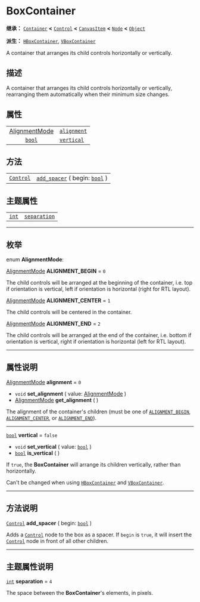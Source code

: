 <!-- ⚠ 请勿编辑本文件 ⚠ -->
<!-- 本文档使用脚本从 WeDot 引擎源码仓库生成。 -->
<!-- 生成脚本：https://github.com/WeDot-Engine/WeDot/tree/4.3/doc/tools/make_md.py； -->
<!-- 原文件：https://github.com/WeDot-Engine/WeDot/tree/4.3/doc/classes/BoxContainer.xml。 -->

<div id="_class_boxcontainer"></div>

# BoxContainer

**继承：** [`Container`](class_container.md) **<** [`Control`](class_control.md) **<** [`CanvasItem`](class_canvasitem.md) **<** [`Node`](class_node.md) **<** [`Object`](class_object.md)

**派生：** [`HBoxContainer`](class_hboxcontainer.md), [`VBoxContainer`](class_vboxcontainer.md)

A container that arranges its child controls horizontally or vertically.

## 描述

A container that arranges its child controls horizontally or vertically, rearranging them automatically when their minimum size changes.

## 属性

|||
|:-:|:--|
| [AlignmentMode](#enum_boxcontainer_alignmentmode) | [`alignment`](class_boxcontainer.md#class_boxcontainer_property_alignment) | ``0``     |
| [`bool`](class_bool.md)                           | [`vertical`](class_boxcontainer.md#class_boxcontainer_property_vertical)   | ``false`` |

## 方法

|||
|:-:|:--|
| [`Control`](class_control.md) | [`add_spacer`](class_boxcontainer.md#class_boxcontainer_method_add_spacer) ( begin: [`bool`](class_bool.md) ) |

## 主题属性

|||
|:-:|:--|
| [`int`](class_int.md) | [`separation`](class_boxcontainer.md#class_boxcontainer_theme_constant_separation) | ``4`` |

<!-- rst-class:: classref-section-separator -->

---

## 枚举

<div id="_class_enum_boxcontainer_alignmentmode"></div>

enum **AlignmentMode**: <div id="enum_boxcontainer_alignmentmode"></div>

<div id="_class_boxcontainer_constant_alignment_begin"></div>

[AlignmentMode](#enum_boxcontainer_alignmentmode) **ALIGNMENT_BEGIN** = ``0``

The child controls will be arranged at the beginning of the container, i.e. top if orientation is vertical, left if orientation is horizontal (right for RTL layout).

<div id="_class_boxcontainer_constant_alignment_center"></div>

[AlignmentMode](#enum_boxcontainer_alignmentmode) **ALIGNMENT_CENTER** = ``1``

The child controls will be centered in the container.

<div id="_class_boxcontainer_constant_alignment_end"></div>

[AlignmentMode](#enum_boxcontainer_alignmentmode) **ALIGNMENT_END** = ``2``

The child controls will be arranged at the end of the container, i.e. bottom if orientation is vertical, right if orientation is horizontal (left for RTL layout).

<!-- rst-class:: classref-section-separator -->

---

## 属性说明

<div id="_class_boxcontainer_property_alignment"></div>

[AlignmentMode](#enum_boxcontainer_alignmentmode) **alignment** = ``0`` <div id="class_boxcontainer_property_alignment"></div>

- `void` **set_alignment** ( value: [AlignmentMode](#enum_boxcontainer_alignmentmode) )
- [AlignmentMode](#enum_boxcontainer_alignmentmode) **get_alignment** ( )

The alignment of the container's children (must be one of [`ALIGNMENT_BEGIN`](class_boxcontainer.md#class_boxcontainer_constant_alignment_begin), [`ALIGNMENT_CENTER`](class_boxcontainer.md#class_boxcontainer_constant_alignment_center), or [`ALIGNMENT_END`](class_boxcontainer.md#class_boxcontainer_constant_alignment_end)).

<!-- rst-class:: classref-item-separator -->

---

<div id="_class_boxcontainer_property_vertical"></div>

[`bool`](class_bool.md) **vertical** = ``false`` <div id="class_boxcontainer_property_vertical"></div>

- `void` **set_vertical** ( value: [`bool`](class_bool.md) )
- [`bool`](class_bool.md) **is_vertical** ( )

If `true`, the **BoxContainer** will arrange its children vertically, rather than horizontally.

Can't be changed when using [`HBoxContainer`](class_hboxcontainer.md) and [`VBoxContainer`](class_vboxcontainer.md).

<!-- rst-class:: classref-section-separator -->

---

## 方法说明

<div id="_class_boxcontainer_method_add_spacer"></div>

[`Control`](class_control.md) **add_spacer** ( begin: [`bool`](class_bool.md) )<div id="class_boxcontainer_method_add_spacer"></div>

Adds a [`Control`](class_control.md) node to the box as a spacer. If `begin` is `true`, it will insert the [`Control`](class_control.md) node in front of all other children.

<!-- rst-class:: classref-section-separator -->

---

## 主题属性说明

<div id="_class_boxcontainer_theme_constant_separation"></div>

[`int`](class_int.md) **separation** = ``4`` <div id="class_boxcontainer_theme_constant_separation"></div>

The space between the **BoxContainer**'s elements, in pixels.

[^virtual]: 本方法通常需要用户覆盖才能生效。
[^const]: 本方法无副作用，不会修改该实例的任何成员变量。
[^vararg]: 本方法除了能接受在此处描述的参数外，还能够继续接受任意数量的参数。
[^constructor]: 本方法用于构造某个类型。
[^static]: 调用本方法无需实例，可直接使用类名进行调用。
[^operator]: 本方法描述的是使用本类型作为左操作数的有效运算符。
[^bitfield]: 这个值是由下列位标志构成位掩码的整数。
[^void]: 无返回值。
